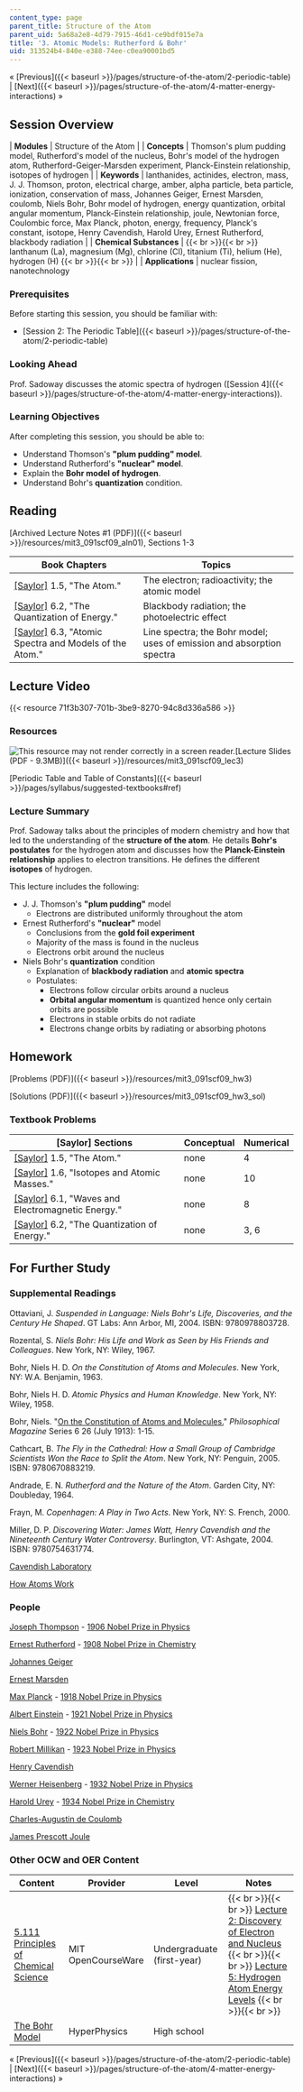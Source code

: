 ```yaml
---
content_type: page
parent_title: Structure of the Atom
parent_uid: 5a68a2e8-4d79-7915-46d1-ce9bdf015e7a
title: '3. Atomic Models: Rutherford & Bohr'
uid: 313524b4-840e-e388-74ee-c0ea90001bd5
---
```


« [Previous]({{< baseurl >}}/pages/structure-of-the-atom/2-periodic-table) | [Next]({{< baseurl >}}/pages/structure-of-the-atom/4-matter-energy-interactions) »

Session Overview
----------------

| **Modules** | Structure of the Atom |
| **Concepts** | Thomson's plum pudding model, Rutherford's model of the nucleus, Bohr's model of the hydrogen atom, Rutherford-Geiger-Marsden experiment, Planck-Einstein relationship, isotopes of hydrogen |
| **Keywords** | lanthanides, actinides, electron, mass, J. J. Thomson, proton, electrical charge, amber, alpha particle, beta particle, ionization, conservation of mass, Johannes Geiger, Ernest Marsden, coulomb, Niels Bohr, Bohr model of hydrogen, energy quantization, orbital angular momentum, Planck-Einstein relationship, joule, Newtonian force, Coulombic force, Max Planck, photon, energy, frequency, Planck's constant, isotope, Henry Cavendish, Harold Urey, Ernest Rutherford, blackbody radiation |
| **Chemical Substances** |  {{< br >}}{{< br >}} lanthanum (La), magnesium (Mg), chlorine (Cl), titanium (Ti), helium (He), hydrogen (H) {{< br >}}{{< br >}}  |
| **Applications** | nuclear fission, nanotechnology 

### Prerequisites

Before starting this session, you should be familiar with:

*   [Session 2: The Periodic Table]({{< baseurl >}}/pages/structure-of-the-atom/2-periodic-table)

### Looking Ahead

Prof. Sadoway discusses the atomic spectra of hydrogen ([Session 4]({{< baseurl >}}/pages/structure-of-the-atom/4-matter-energy-interactions)).

### Learning Objectives

After completing this session, you should be able to:

*   Understand Thomson's **"plum pudding" model**.
*   Understand Rutherford's **"nuclear" model**.
*   Explain the **Bohr model of hydrogen**.
*   Understand Bohr's **quantization** condition.

Reading
-------

[Archived Lecture Notes #1 (PDF)]({{< baseurl >}}/resources/mit3_091scf09_aln01), Sections 1-3

| Book Chapters | Topics |
| --- | --- |
| [\[Saylor\]](https://saylordotorg.github.io/text_general-chemistry-principles-patterns-and-applications-v1.0/s05-05-the-atom.html) 1.5, "The Atom." | The electron; radioactivity; the atomic model |
| [\[Saylor\]](https://saylordotorg.github.io/text_general-chemistry-principles-patterns-and-applications-v1.0/s10-02-the-quantization-of-energy.html) 6.2, "The Quantization of Energy." | Blackbody radiation; the photoelectric effect |
| [\[Saylor\]](https://saylordotorg.github.io/text_general-chemistry-principles-patterns-and-applications-v1.0/s10-03-atomic-spectra-and-models-of-t.html) 6.3, "Atomic Spectra and Models of the Atom." | Line spectra; the Bohr model; uses of emission and absorption spectra 

Lecture Video
-------------

{{< resource 71f3b307-701b-3be9-8270-94c8d336a586 >}}

### Resources

![This resource may not render correctly in a screen reader.](/images/inacessible.gif)[Lecture Slides (PDF - 9.3MB)]({{< baseurl >}}/resources/mit3_091scf09_lec3)

[Periodic Table and Table of Constants]({{< baseurl >}}/pages/syllabus/suggested-textbooks#ref)

### Lecture Summary

Prof. Sadoway talks about the principles of modern chemistry and how that led to the understanding of the **structure of the atom**. He details **Bohr's postulates** for the hydrogen atom and discusses how the **Planck-Einstein relationship** applies to electron transitions. He defines the different **isotopes** of hydrogen.

This lecture includes the following:

*   J. J. Thomson's **"plum pudding"** model
    *   Electrons are distributed uniformly throughout the atom
*   Ernest Rutherford's **"nuclear"** model
    *   Conclusions from the **gold foil experiment**
    *   Majority of the mass is found in the nucleus
    *   Electrons orbit around the nucleus
*   Niels Bohr's **quantization** condition
    *   Explanation of **blackbody radiation** and **atomic spectra**
    *   Postulates:
        *   Electrons follow circular orbits around a nucleus
        *   **Orbital angular momentum** is quantized hence only certain orbits are possible
        *   Electrons in stable orbits do not radiate
        *   Electrons change orbits by radiating or absorbing photons

Homework
--------

[Problems (PDF)]({{< baseurl >}}/resources/mit3_091scf09_hw3)

[Solutions (PDF)]({{< baseurl >}}/resources/mit3_091scf09_hw3_sol)

### Textbook Problems

| \[Saylor\] Sections | Conceptual | Numerical |
| --- | --- | --- |
| [\[Saylor\]](https://saylordotorg.github.io/text_general-chemistry-principles-patterns-and-applications-v1.0/s05-05-the-atom.html) 1.5, "The Atom." | none | 4 |
| [\[Saylor\]](https://saylordotorg.github.io/text_general-chemistry-principles-patterns-and-applications-v1.0/s05-06-isotopes-and-atomic-masses.html) 1.6, "Isotopes and Atomic Masses." | none | 10 |
| [\[Saylor\]](https://saylordotorg.github.io/text_general-chemistry-principles-patterns-and-applications-v1.0/s10-01-waves-and-electromagnetic-radi.html) 6.1, "Waves and Electromagnetic Energy." | none | 8 |
| [\[Saylor\]](https://saylordotorg.github.io/text_general-chemistry-principles-patterns-and-applications-v1.0/s10-02-the-quantization-of-energy.html) 6.2, "The Quantization of Energy." | none | 3, 6 

For Further Study
-----------------

### Supplemental Readings

Ottaviani, J. _Suspended in Language: Niels Bohr's Life, Discoveries, and the Century He Shaped_. GT Labs: Ann Arbor, MI, 2004. ISBN: 9780978803728.

Rozental, S. _Niels Bohr: His Life and Work as Seen by His Friends and Colleagues_. New York, NY: Wiley, 1967.

Bohr, Niels H. D. _On the Constitution of Atoms and Molecules_. New York, NY: W.A. Benjamin, 1963.

Bohr, Niels H. D. _Atomic Physics and Human Knowledge_. New York, NY: Wiley, 1958.

Bohr, Niels. "[On the Constitution of Atoms and Molecules.](http://dx.doi.org/10.1080/14786441308634955)" _Philosophical Magazine_ Series 6 26 (July 1913): 1-15.

Cathcart, B. _The Fly in the Cathedral: How a Small Group of Cambridge Scientists Won the Race to Split the Atom_. New York, NY: Penguin, 2005. ISBN: 9780670883219.

Andrade, E. N. _Rutherford and the Nature of the Atom_. Garden City, NY: Doubleday, 1964.

Frayn, M. _Copenhagen: A Play in Two Acts_. New York, NY: S. French, 2000.

Miller, D. P. _Discovering Water: James Watt, Henry Cavendish and the Nineteenth Century Water Controversy_. Burlington, VT: Ashgate, 2004. ISBN: 9780754631774.

[Cavendish Laboratory](http://en.wikipedia.org/wiki/Cavendish_Laboratory)

[How Atoms Work](http://science.howstuffworks.com/atom.htm)

### People

[Joseph Thompson](http://en.wikipedia.org/wiki/J._J._Thomson) - [1906 Nobel Prize in Physics](http://nobelprize.org/nobel_prizes/physics/laureates/1906/)

[Ernest Rutherford](http://en.wikipedia.org/wiki/Ernest_Rutherford) - [1908 Nobel Prize in Chemistry](http://nobelprize.org/nobel_prizes/chemistry/laureates/1908/)

[Johannes Geiger](http://en.wikipedia.org/wiki/Hans_Geiger)

[Ernest Marsden](http://en.wikipedia.org/wiki/Ernest_Marsden)

[Max Planck](http://en.wikipedia.org/wiki/Max_Planck) - [1918 Nobel Prize in Physics](http://nobelprize.org/nobel_prizes/physics/laureates/1918/)

[Albert Einstein](http://en.wikipedia.org/wiki/Einstein) - [1921 Nobel Prize in Physics](http://nobelprize.org/nobel_prizes/physics/laureates/1921/)

[Niels Bohr](http://en.wikipedia.org/wiki/Niels_Bohr) - [1922 Nobel Prize in Physics](http://nobelprize.org/nobel_prizes/physics/laureates/1922/)

[Robert Millikan](http://en.wikipedia.org/wiki/Robert_Andrews_Millikan) - [1923 Nobel Prize in Physics](http://nobelprize.org/nobel_prizes/physics/laureates/1923/)

[Henry Cavendish](http://en.wikipedia.org/wiki/Henry_Cavendish)

[Werner Heisenberg](http://en.wikipedia.org/wiki/Werner_Heisenberg) - [1932 Nobel Prize in Physics](http://nobelprize.org/nobel_prizes/physics/laureates/1932/)

[Harold Urey](http://en.wikipedia.org/wiki/Harold_Urey) - [1934 Nobel Prize in Chemistry](http://nobelprize.org/nobel_prizes/chemistry/laureates/1934/)

[Charles-Augustin de Coulomb](http://en.wikipedia.org/wiki/Charles-Augustin_de_Coulomb)

[James Prescott Joule](http://en.wikipedia.org/wiki/James_Prescott_Joule)

### Other OCW and OER Content

| Content | Provider | Level | Notes |
| --- | --- | --- | --- |
| [5.111 Principles of Chemical Science](/courses/5-111-principles-of-chemical-science-fall-2008) | MIT OpenCourseWare | Undergraduate (first-year) |  {{< br >}}{{< br >}} [Lecture 2: Discovery of Electron and Nucleus](/courses/5-111-principles-of-chemical-science-fall-2008/pages/video-lectures/lecture-2) {{< br >}}{{< br >}} [Lecture 5: Hydrogen Atom Energy Levels](/courses/5-111-principles-of-chemical-science-fall-2008/pages/video-lectures/lecture-5) {{< br >}}{{< br >}}  |
| [The Bohr Model](http://hyperphysics.phy-astr.gsu.edu/hbase/bohrcn.html) | HyperPhysics | High school |   

« [Previous]({{< baseurl >}}/pages/structure-of-the-atom/2-periodic-table) | [Next]({{< baseurl >}}/pages/structure-of-the-atom/4-matter-energy-interactions) »
